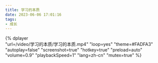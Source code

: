 ```yaml
---
title: 学习的本质
date: 2023-06-06 17:01:16
tags:
- 成长
---
```


{%
    dplayer     
    "url=/video/学习的本质/学习的本质.mp4"
    "loop=yes"
    "theme=#FADFA3"
    "autoplay=false"
    "screenshot=true"
    "hotkey=true"
    "preload=auto"
    "volume=0.9"
    "playbackSpeed=1"
    "lang=zh-cn"
    "mutex=true"
%}

